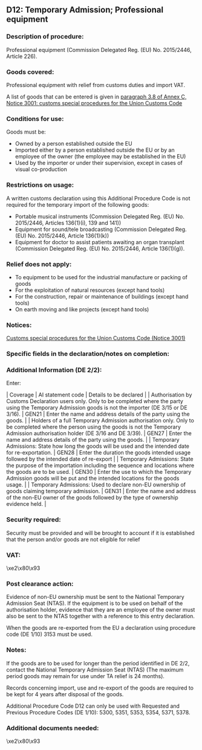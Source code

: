 D12: Temporary Admission; Professional equipment
------------------------------------------------

### Description of procedure:

Professional equipment (Commission Delegated Reg. (EU) No. 2015/2446, Article 226).

### Goods covered:

Professional equipment with relief from customs duties and import VAT.

A list of goods that can be entered is given in [paragraph 3.8 of Annex C, Notice 3001: customs special procedures for the Union Customs Code](https://www.gov.uk/government/publications/notice-3001-special-procedures-for-the-union-customs-code/annex-c)

### Conditions for use:

Goods must be:

 * Owned by a person established outside the EU
 * Imported either by a person established outside the EU or by an employee of the owner (the employee may be established in the EU)
 * Used by the importer or under their supervision, except in cases of visual co-production

### Restrictions on usage:

A written customs declaration using this Additional Procedure Code is not required for the temporary import of the following goods:

 * Portable musical instruments (Commission Delegated Reg. (EU) No. 2015/2446, Articles 136(1)(i), 139 and 141))
 * Equipment for sound/tele broadcasting (Commission Delegated Reg. (EU) No. 2015/2446, Article 136(1)(k))
 * Equipment for doctor to assist patients awaiting an organ transplant (Commission Delegated Reg. (EU) No. 2015/2446, Article 136(1)(g)).

### Relief does not apply:

 * To equipment to be used for the industrial manufacture or packing of goods
 * For the exploitation of natural resources (except hand tools)
 * For the construction, repair or maintenance of buildings (except hand tools)
 * On earth moving and like projects (except hand tools)

### Notices:

[Customs special procedures for the Union Customs Code (Notice 3001)](https://www.gov.uk/government/publications/notice-3001-special-procedures-for-the-union-customs-code)

### Specific fields in the declaration/notes on completion:

### Additional Information (DE 2/2):

Enter:



  |  Coverage |  AI statement code |  Details to be declared | 
   |  Authorisation by Customs Declaration users only. Only to be completed where the party using the Temporary Admission goods is not the importer (DE 3/15 or DE 3/16). |  GEN21 |  Enter the name and address details of the party using the goods. | 
 |  Holders of a full Temporary Admission authorisation only. Only to be completed where the person using the goods is not the Temporary Admission authorisation holder (DE 3/16 and DE 3/39). |  GEN27 |  Enter the name and address details of the party using the goods. | 
 |  Temporary Admissions: State how long the goods will be used and the intended date for re-exportation. |  GEN28 |  Enter the duration the goods intended usage followed by the intended date of re-export | 
 |  Temporary Admissions: State the purpose of the importation including the sequence and locations where the goods are to be used. |  GEN30 |  Enter the use to which the Temporary Admission goods will be put and the intended locations for the goods usage. | 
 |  Temporary Admissions: Used to declare non-EU ownership of goods claiming temporary admission. |  GEN31 |  Enter the name and address of the non-EU owner of the goods followed by the type of ownership evidence held. | 
 
### Security required:

Security must be provided and will be brought to account if it is established that the person and/or goods are not eligible for relief

### VAT:

\xe2\x80\x93

### Post clearance action:

Evidence of non-EU ownership must be sent to the National Temporary Admission Seat (NTAS). If the equipment is to be used on behalf of the authorisation holder, evidence that they are an employee of the owner must also be sent to the NTAS together with a reference to this entry declaration.

When the goods are re-exported from the EU a declaration using procedure code (DE 1/10) 3153 must be used.

### Notes:

If the goods are to be used for longer than the period identified in DE 2/2, contact the National Temporary Admission Seat (NTAS) (The maximum period goods may remain for use under TA relief is 24 months).

Records concerning import, use and re-export of the goods are required to be kept for 4 years after disposal of the goods.

Additional Procedure Code D12 can only be used with Requested and Previous Procedure Codes (DE 1/10): 5300, 5351, 5353, 5354, 5371, 5378.

### Additional documents needed:

\xe2\x80\x93

